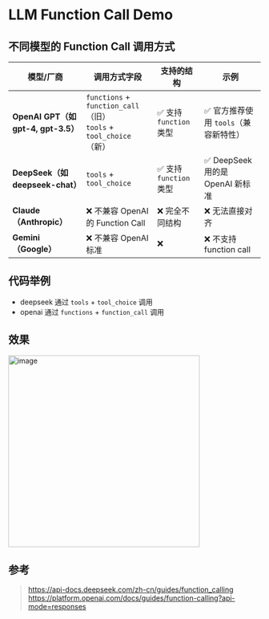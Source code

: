 # LLM Function Call Demo

## 不同模型的 Function Call 调用方式

| 模型/厂商                           | 调用方式字段                                                         | 支持的结构             | 示例                                 |
| ----------------------------------- | -------------------------------------------------------------------- | ---------------------- | ------------------------------------ |
| **OpenAI GPT（如 gpt-4, gpt-3.5）** | `functions` + `function_call`（旧）<br>`tools` + `tool_choice`（新） | ✅ 支持 `function` 类型 | ✅ 官方推荐使用 `tools`（兼容新特性） |
| **DeepSeek（如 deepseek-chat）**    | `tools` + `tool_choice`                                              | ✅ 支持 `function` 类型 | ✅ DeepSeek 用的是 OpenAI 新标准      |
| **Claude（Anthropic）**             | ❌ 不兼容 OpenAI 的 Function Call                                     | ❌ 完全不同结构         | ❌ 无法直接对齐                       |
| **Gemini（Google）**                | ❌ 不兼容 OpenAI 标准                                                 | ❌                      | ❌ 不支持 function call               |

## 代码举例

- deepseek 通过 `tools` + `tool_choice` 调用
- openai 通过 `functions` + `function_call` 调用

## 效果

<img width="382" alt="image" src="https://github.com/user-attachments/assets/57b355ea-f8e8-4e46-b0e4-9dfbb8b95a44" />

## 参考

> https://api-docs.deepseek.com/zh-cn/guides/function_calling
> https://platform.openai.com/docs/guides/function-calling?api-mode=responses

